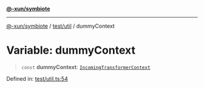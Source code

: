[**@-xun/symbiote**](../../../README.md)

***

[@-xun/symbiote](../../../README.md) / [test/util](../README.md) / dummyContext

# Variable: dummyContext

> `const` **dummyContext**: [`IncomingTransformerContext`](../../../src/assets/type-aliases/IncomingTransformerContext.md)

Defined in: [test/util.ts:54](https://github.com/Xunnamius/symbiote/blob/79d395cced979d17188580f3f3b776aa6e57df18/test/util.ts#L54)
